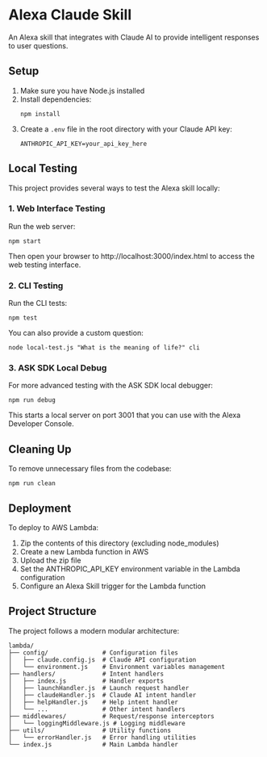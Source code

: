 # Alexa Claude Skill

An Alexa skill that integrates with Claude AI to provide intelligent responses to user questions.

## Setup

1. Make sure you have Node.js installed
2. Install dependencies:
   ```
   npm install
   ```
3. Create a `.env` file in the root directory with your Claude API key:
   ```
   ANTHROPIC_API_KEY=your_api_key_here
   ```

## Local Testing

This project provides several ways to test the Alexa skill locally:

### 1. Web Interface Testing

Run the web server:
```
npm start
```

Then open your browser to http://localhost:3000/index.html to access the web testing interface.

### 2. CLI Testing

Run the CLI tests:
```
npm test
```

You can also provide a custom question:
```
node local-test.js "What is the meaning of life?" cli
```

### 3. ASK SDK Local Debug

For more advanced testing with the ASK SDK local debugger:
```
npm run debug
```

This starts a local server on port 3001 that you can use with the Alexa Developer Console.

## Cleaning Up

To remove unnecessary files from the codebase:
```
npm run clean
```

## Deployment

To deploy to AWS Lambda:

1. Zip the contents of this directory (excluding node_modules)
2. Create a new Lambda function in AWS
3. Upload the zip file
4. Set the ANTHROPIC_API_KEY environment variable in the Lambda configuration
5. Configure an Alexa Skill trigger for the Lambda function

## Project Structure

The project follows a modern modular architecture:

```
lambda/
├── config/               # Configuration files
│   ├── claude.config.js  # Claude API configuration
│   └── environment.js    # Environment variables management
├── handlers/             # Intent handlers
│   ├── index.js          # Handler exports
│   ├── launchHandler.js  # Launch request handler
│   ├── claudeHandler.js  # Claude AI intent handler
│   ├── helpHandler.js    # Help intent handler
│   └── ...               # Other intent handlers
├── middlewares/          # Request/response interceptors
│   └── loggingMiddleware.js # Logging middleware
├── utils/                # Utility functions
│   └── errorHandler.js   # Error handling utilities
└── index.js              # Main Lambda handler
```
